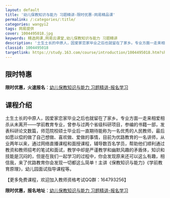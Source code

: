 ```yaml
---
layout: default
title: '幼儿保教知识与能力 习题精讲-限时优惠-网易精品课'
permalink: /:categories/:title/
categories: wangyi2
tags: 网易提供
cover: 1004495018.jpg
keywords: 精选网课,网易云课堂,幼儿保教知识与能力 习题精讲
description: '土生土长的中原人，因爱家恋家毕业之后也就留在了家乡。专业方面一走来相爱相杀从未离开——学前教育专业，曾参与过两个省级科研'
classid: 1004495018
targetlink: https://study.163.com/course/introduction/1004495018.htm?share=1&shareId=1025206652&utm_campaign=share&utm_medium=iphoneShare&utm_source=&utm_u=1025206652
---
```


## 限时特惠

**限时优惠，火速报名**：[幼儿保教知识与能力 习题精讲-报名学习](https://study.163.com/course/introduction/1004495018.htm?share=1&shareId=1025206652&utm_campaign=share&utm_medium=iphoneShare&utm_source=&utm_u=1025206652)

## 课程介绍

土生土长的中原人，因爱家恋家毕业之后也就留在了家乡。专业方面一走来相爱相杀从未离开——学前教育专业，曾参与过两个省级科研项目，参编的书籍一部，发表科研论文数篇，师范院校硕士毕业后一直期待能称为一名优秀的人民教师，最后如愿以偿的做了自己想做、喜欢做、爱做的事情，目前为优路教育的一名讲师，从业两年以来，通过网络直播课程和面授课程，辅导数百名学员，帮助他们顺利通过教资和教师招考的笔试和面试，教学中却是严谨教学和幽默风趣的矛盾体，知识和技能是沉闷的，但是在我们一起学习的过程中，你会发现原来还可以这么有趣，相信我，来了优路教育你会发现一切都这么简单！主讲《保教知识与能力》《学前教育原理》，幼儿园面试指导课程等。

【更多免费课程，欢迎加入教师资格考试QQ群：164793256】

**限时优惠，报名地址**：[幼儿保教知识与能力 习题精讲-报名学习](https://study.163.com/course/introduction/1004495018.htm?share=1&shareId=1025206652&utm_campaign=share&utm_medium=iphoneShare&utm_source=&utm_u=1025206652)

